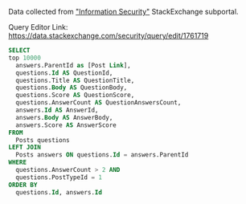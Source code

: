 Data collected from ["Information Security"](https://security.stackexchange.com/questions?tab=Votes) StackExchange subportal.

Query Editor Link: https://data.stackexchange.com/security/query/edit/1761719

``` sql
SELECT
top 10000
  answers.ParentId as [Post Link],
  questions.Id AS QuestionId,
  questions.Title AS QuestionTitle,
  questions.Body AS QuestionBody,
  questions.Score AS QuestionScore,
  questions.AnswerCount AS QuestionAnswersCount,
  answers.Id AS AnswerId,
  answers.Body AS AnswerBody,
  answers.Score AS AnswerScore
FROM
  Posts questions
LEFT JOIN
  Posts answers ON questions.Id = answers.ParentId
WHERE
  questions.AnswerCount > 2 AND
  questions.PostTypeId = 1
ORDER BY
  questions.Id, answers.Id
```



